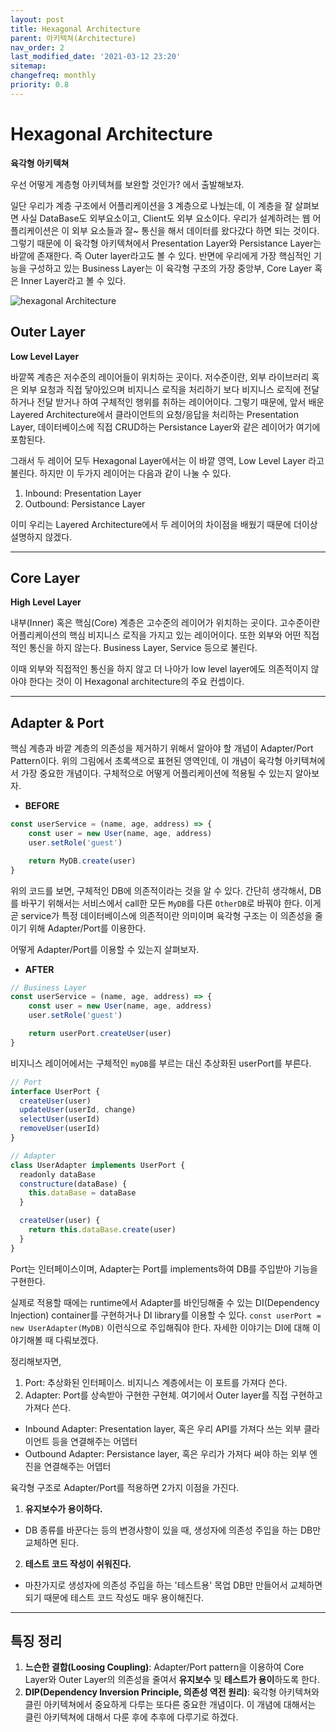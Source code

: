 ```yaml
---
layout: post
title: Hexagonal Architecture
parent: 아키텍쳐(Architecture)
nav_order: 2
last_modified_date: '2021-03-12 23:20'
sitemap:
changefreq: monthly
priority: 0.8
---
```


# Hexagonal Architecture
**육각형 아키텍쳐**

우선 어떻게 계층형 아키텍쳐를 보완할 것인가? 에서 출발해보자. 

일단 우리가 계층 구조에서 어플리케이션을 3 계층으로 나눴는데, 이 계층을 잘 살펴보면 사실 DataBase도 외부요소이고, Client도 외부 요소이다. 우리가 설계하려는 웹 어플리케이션은 이 외부 요소들과 잘~ 통신을 해서 데이터를 왔다갔다 하면 되는 것이다. 그렇기 때문에 이 육각형 아키텍쳐에서 Presentation Layer와 Persistance Layer는 바깥에 존재한다. 즉 Outer layer라고도 볼 수 있다. 반면에 우리에게 가장 핵심적인 기능을 구성하고 있는 Business Layer는 이 육각형 구조의 가장 중앙부, Core Layer 혹은 Inner Layer라고 볼 수 있다.

![hexagonal Architecture](../../../assets/images/architecture_hexa.png)

## Outer Layer
**Low Level Layer**

바깥쪽 계층은 저수준의 레이어들이 위치하는 곳이다. 저수준이란, 외부 라이브러리 혹은 외부 요청과 직접 닿아있으며 비지니스 로직을 처리하기 보다 비지니스 로직에 전달하거나 전달 받거나 하여 구체적인 행위를 취하는 레이어이다. 그렇기 때문에, 앞서 배운 Layered Architecture에서 클라이언트의 요청/응답을 처리하는 Presentation Layer, 데이터베이스에 직접 CRUD하는 Persistance Layer와 같은 레이어가 여기에 포함된다.

그래서 두 레이어 모두 Hexagonal Layer에서는 이 바깥 영역, Low Level Layer 라고 불린다. 하지만 이 두가지 레이어는 다음과 같이 나눌 수 있다.

1. Inbound: Presentation Layer
2. Outbound: Persistance Layer

이미 우리는 Layered Architecture에서 두 레이어의 차이점을 배웠기 때문에 더이상 설명하지 않겠다.

* * *

## Core Layer
**High Level Layer**

내부(Inner) 혹은 핵심(Core) 계층은 고수준의 레이어가 위치하는 곳이다. 고수준이란 어플리케이션의 핵심 비지니스 로직을 가지고 있는 레이어이다. 또한 외부와 어떤 직접적인 통신을 하지 않는다. Business Layer, Service 등으로 불린다.

이때 외부와 직접적인 통신을 하지 않고 더 나아가 low level layer에도 의존적이지 않아야 한다는 것이 이 Hexagonal architecture의 주요 컨셉이다.


* * *

## Adapter & Port

핵심 계층과 바깥 계층의 의존성을 제거하기 위해서 알아야 할 개념이 Adapter/Port Pattern이다. 위의 그림에서 초록색으로 표현된 영역인데, 이 개념이 육각형 아키텍쳐에서 가장 중요한 개념이다. 구체적으로 어떻게 어플리케이션에 적용될 수 있는지 알아보자.
* **BEFORE**

```javascript
const userService = (name, age, address) => {
    const user = new User(name, age, address)
    user.setRole('guest')

    return MyDB.create(user)
}
```
위의 코드를 보면, 구체적인 DB에 의존적이라는 것을 알 수 있다. 간단히 생각해서, DB를 바꾸기 위해서는 서비스에서 call한 모든 `MyDB`를 다른 `OtherDB`로 바꿔야 한다. 이게 곧 service가 특정 데이터베이스에 의존적이란 의미이며 육각형 구조는 이 의존성을 줄이기 위해 Adapter/Port를 이용한다.

어떻게 Adapter/Port를 이용할 수 있는지 살펴보자.

* **AFTER**

```javascript
// Business Layer
const userService = (name, age, address) => {
    const user = new User(name, age, address)
    user.setRole('guest')

    return userPort.createUser(user)
}
```
비지니스 레이어에서는 구체적인 `myDB`를 부르는 대신 추상화된 userPort를 부른다.

```javascript
// Port
interface UserPort {
  createUser(user)
  updateUser(userId, change)
  selectUser(userId)
  removeUser(userId)
}

// Adapter
class UserAdapter implements UserPort {
  readonly dataBase
  constructure(dataBase) {
    this.dataBase = dataBase
  }

  createUser(user) {
    return this.dataBase.create(user)
  }
}
```
Port는 인터페이스이며, Adapter는 Port를 implements하여 DB를 주입받아 기능을 구현한다.

실제로 적용할 때에는 runtime에서 Adapter를 바인딩해줄 수 있는 DI(Dependency Injection) container를 구현하거나 DI library를 이용할 수 있다.
`const userPort = new UserAdapter(MyDB)` 이런식으로 주입해줘야 한다. 자세한 이야기는 DI에 대해 이야기해볼 때 다뤄보겠다.


정리해보자면,
1. Port: 추상화된 인터페이스. 비지니스 계층에서는 이 포트를 가져다 쓴다.
2. Adapter: Port를 상속받아 구현한 구현체. 여기에서 Outer layer를 직접 구현하고 가져다 쓴다.
  * Inbound Adapter: Presentation layer, 혹은 우리 API를 가져다 쓰는 외부 클라이언트 등을 연결해주는 어뎁터
  * Outbound Adapter: Persistance layer, 혹은 우리가 가져다 쎠야 하는 외부 엔진을 연결해주는 어뎁터

육각형 구조로 Adapter/Port를 적용하면 2가지 이점을 가진다.
1. **유지보수가 용이하다.**
  * DB 종류를 바꾼다는 등의 변경사항이 있을 때, 생성자에 의존성 주입을 하는 DB만 교체하면 된다.
2. **테스트 코드 작성이 쉬워진다.**
  * 마찬가지로 생성자에 의존성 주입을 하는 '테스트용' 목업 DB만 만들어서 교체하면 되기 때문에 테스트 코드 작성도 매우 용이해진다.


* * *

## 특징 정리
1. **느슨한 결합(Loosing Coupling)**: Adapter/Port pattern을 이용하여 Core Layer와 Outer Layer의 의존성을 줄여서 **유지보수** 및 **테스트가 용이**하도록 한다.
2. **DIP(Dependency Inversion Principle, 의존성 역전 원리)**: 육각형 아키텍쳐와 클린 아키텍쳐에서 중요하게 다루는 또다른 중요한 개념이다. 이 개념에 대해서는 클린 아키텍쳐에 대해서 다룬 후에 추후에 다루기로 하겠다.

